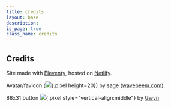 ```yaml
---
title: credits
layout: base
description: 
is_page: true
class_name: credits
---
```


## Credits

Site made with [Eleventy](https://11ty.dev), hosted on [Netlify](https://www.netlify.com/).

Avatar/favicon (![](/avatar/avatar-border.png){.pixel height=20}) by sage ([wavebeem.com](https://wavebeem.com)).

88x31 button ![](/public/88x31_damien.png){.pixel style="vertical-align:middle"} by [Gwyn](https://shadenexus.com/)

